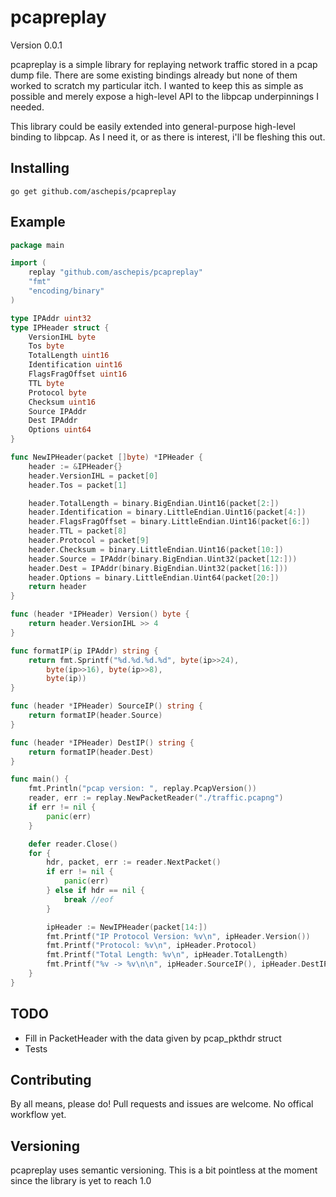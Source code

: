 # pcapreplay

Version 0.0.1

pcapreplay is a simple library for replaying network traffic stored in a pcap
dump file. There are some existing bindings already but none of them worked to
scratch my particular itch. I wanted to keep this as simple as possible and
merely expose a high-level API to the libpcap underpinnings I needed.

This library could be easily extended into general-purpose high-level binding
to libpcap. As I need it, or as there is interest, i'll be fleshing this out.

## Installing
`go get github.com/aschepis/pcapreplay`

## Example
```go
package main

import (
	replay "github.com/aschepis/pcapreplay"
	"fmt"
	"encoding/binary"
)

type IPAddr uint32
type IPHeader struct {
	VersionIHL byte
	Tos byte
	TotalLength uint16
	Identification uint16
	FlagsFragOffset uint16
	TTL byte
	Protocol byte
	Checksum uint16
	Source IPAddr
	Dest IPAddr
	Options uint64
}

func NewIPHeader(packet []byte) *IPHeader {
	header := &IPHeader{}
	header.VersionIHL = packet[0]
	header.Tos = packet[1]

	header.TotalLength = binary.BigEndian.Uint16(packet[2:])
	header.Identification = binary.LittleEndian.Uint16(packet[4:])
	header.FlagsFragOffset = binary.LittleEndian.Uint16(packet[6:])
	header.TTL = packet[8]
	header.Protocol = packet[9]
	header.Checksum = binary.LittleEndian.Uint16(packet[10:])
	header.Source = IPAddr(binary.BigEndian.Uint32(packet[12:]))
	header.Dest = IPAddr(binary.BigEndian.Uint32(packet[16:]))
	header.Options = binary.LittleEndian.Uint64(packet[20:])
	return header
}

func (header *IPHeader) Version() byte {
	return header.VersionIHL >> 4
}

func formatIP(ip IPAddr) string {
	return fmt.Sprintf("%d.%d.%d.%d", byte(ip>>24),
		byte(ip>>16), byte(ip>>8),
		byte(ip))
}

func (header *IPHeader) SourceIP() string {
	return formatIP(header.Source)
}

func (header *IPHeader) DestIP() string {
	return formatIP(header.Dest)
}

func main() {
	fmt.Println("pcap version: ", replay.PcapVersion())
	reader, err := replay.NewPacketReader("./traffic.pcapng")
	if err != nil {
		panic(err)
	}

	defer reader.Close()
	for {
		hdr, packet, err := reader.NextPacket()
		if err != nil {
			panic(err)
		} else if hdr == nil {
			break //eof
		}

		ipHeader := NewIPHeader(packet[14:])
		fmt.Printf("IP Protocol Version: %v\n", ipHeader.Version())
		fmt.Printf("Protocol: %v\n", ipHeader.Protocol)
		fmt.Printf("Total Length: %v\n", ipHeader.TotalLength)
		fmt.Printf("%v -> %v\n\n", ipHeader.SourceIP(), ipHeader.DestIP())
	}
}
```

## TODO

* Fill in PacketHeader with the data given by pcap_pkthdr struct
* Tests

## Contributing

By all means, please do! Pull requests and issues are welcome. No offical workflow yet.

## Versioning

pcapreplay uses semantic versioning. This is a bit pointless at the moment since the library
is yet to reach 1.0
